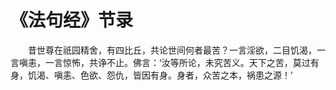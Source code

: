 # 《法句经》节录
　　昔世尊在祇园精舍，有四比丘，共论世间何者最苦？一言淫欲，二目饥渴，一言嗔恚，一言惊怖，共诤不止。佛言：‘汝等所论，未究苦义。天下之苦，莫过有身，饥渴、嗔恚、色欲、怨仇，皆因有身。身者，众苦之本，祸患之源！’  